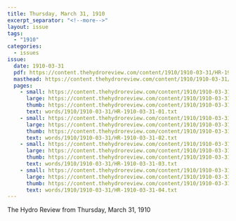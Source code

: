 ```yaml
---
title: Thursday, March 31, 1910
excerpt_separator: "<!--more-->"
layout: issue
tags:
  - "1910"
categories:
  - issues
issue:
  date: 1910-03-31
  pdf: https://content.thehydroreview.com/content/1910/1910-03-31/HR-1910-03-31.pdf
  masthead: https://content.thehydroreview.com/content/1910/1910-03-31/masthead/HR-1910-03-31.jpg
  pages:
    - small: https://content.thehydroreview.com/content/1910/1910-03-31/small/HR-1910-03-31-01.jpg
      large: https://content.thehydroreview.com/content/1910/1910-03-31/large/HR-1910-03-31-01.jpg
      thumb: https://content.thehydroreview.com/content/1910/1910-03-31/thumbnails/HR-1910-03-31-01.jpg
      text: words/1910/1910-03-31/HR-1910-03-31-01.txt
    - small: https://content.thehydroreview.com/content/1910/1910-03-31/small/HR-1910-03-31-02.jpg
      large: https://content.thehydroreview.com/content/1910/1910-03-31/large/HR-1910-03-31-02.jpg
      thumb: https://content.thehydroreview.com/content/1910/1910-03-31/thumbnails/HR-1910-03-31-02.jpg
      text: words/1910/1910-03-31/HR-1910-03-31-02.txt
    - small: https://content.thehydroreview.com/content/1910/1910-03-31/small/HR-1910-03-31-03.jpg
      large: https://content.thehydroreview.com/content/1910/1910-03-31/large/HR-1910-03-31-03.jpg
      thumb: https://content.thehydroreview.com/content/1910/1910-03-31/thumbnails/HR-1910-03-31-03.jpg
      text: words/1910/1910-03-31/HR-1910-03-31-03.txt
    - small: https://content.thehydroreview.com/content/1910/1910-03-31/small/HR-1910-03-31-04.jpg
      large: https://content.thehydroreview.com/content/1910/1910-03-31/large/HR-1910-03-31-04.jpg
      thumb: https://content.thehydroreview.com/content/1910/1910-03-31/thumbnails/HR-1910-03-31-04.jpg
      text: words/1910/1910-03-31/HR-1910-03-31-04.txt
---
```


The Hydro Review from Thursday, March 31, 1910

<!--more-->

